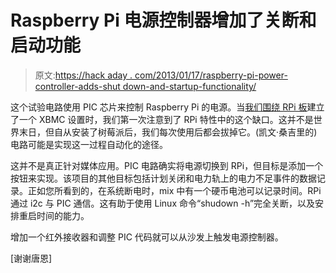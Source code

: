 # Raspberry Pi 电源控制器增加了关断和启动功能

> 原文:[https://hack aday . com/2013/01/17/raspberry-pi-power-controller-adds-shut down-and-startup-functionality/](https://hackaday.com/2013/01/17/raspberry-pi-power-controller-adds-shutdown-and-startup-functionality/)

这个试验电路使用 PIC 芯片来控制 Raspberry Pi 的电源。当[我们围绕 RPi 板](http://hackaday.com/2012/11/19/raspberry-pi-reaches-critical-mass-as-xbmc-hardware/)建立了一个 XBMC 设置时，我们第一次注意到了 RPi 特性中的这个缺口。这并不是世界末日，但自从安装了树莓派后，我们每次使用后都会拔掉它。(凯文·桑吉里的)电路可能是实现这一过程自动化的途径。

这并不是真正针对媒体应用。PIC 电路确实将电源切换到 RPi，但目标是添加一个按钮来实现。该项目的其他目标包括计划关闭和电力轨上的电力不足事件的数据记录。正如您所看到的，在系统断电时，mix 中有一个硬币电池可以记录时间。RPi 通过 i2c 与 PIC 通信。这有助于使用 Linux 命令“shudown -h”完全关断，以及安排重启时间的能力。

增加一个红外接收器和调整 PIC 代码就可以从沙发上触发电源控制器。

[谢谢唐恩]